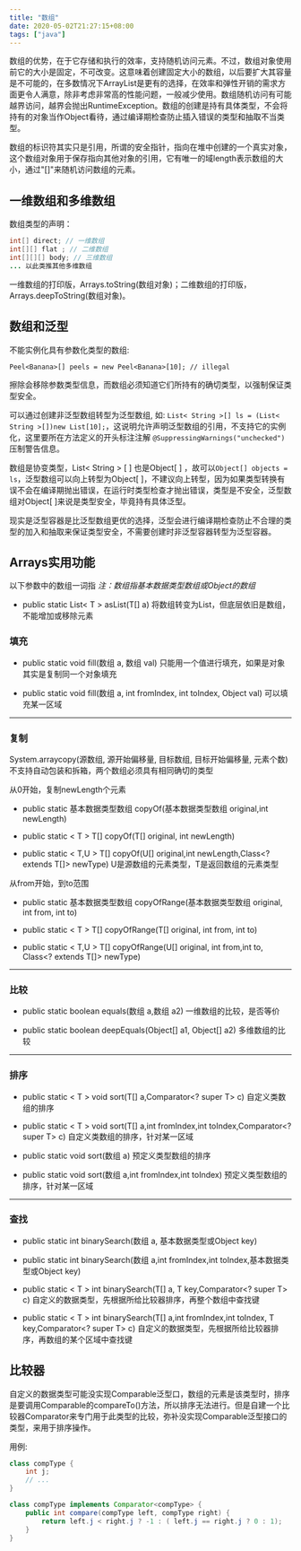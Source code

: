 ```yaml
---
title: "数组"
date: 2020-05-02T21:27:15+08:00
tags: ["java"]
---
```


数组的优势，在于它存储和执行的效率，支持随机访问元素。不过，数组对象使用前它的大小是固定，不可改变。这意味着创建固定大小的数组，以后要扩大其容量是不可能的，在多数情况下ArrayList是更有的选择，在效率和弹性开销的需求方面更令人满意，除非考虑非常高的性能问题，一般减少使用。数组随机访问有可能越界访问，越界会抛出RuntimeException。数组的创建是持有具体类型，不会将持有的对象当作Object看待，通过编译期检查防止插入错误的类型和抽取不当类型。

数组的标识符其实只是引用，所谓的安全指针，指向在堆中创建的一个真实对象，这个数组对象用于保存指向其他对象的引用，它有唯一的域length表示数组的大小，通过"[]"来随机访问数组的元素。

## 一维数组和多维数组

数组类型的声明：

```java
int[] direct; // 一维数组
int[][] flat ; // 二维数组
int[][][] body; // 三维数组
... 以此类推其他多维数组
```

一维数组的打印版，Arrays.toString(数组对象)；二维数组的打印版，Arrays.deepToString(数组对象)。

## 数组和泛型

不能实例化具有参数化类型的数组:

`Peel<Banana>[] peels = new Peel<Banana>[10]; // illegal`

擦除会移除参数类型信息，而数组必须知道它们所持有的确切类型，以强制保证类型安全。

可以通过创建非泛型数组转型为泛型数组, 如: `List< String >[] ls = (List< String >[])new List[10];`，这说明允许声明泛型数组的引用，不支持它的实例化，这里要所在方法定义的开头标注注解 `@SuppressingWarnings("unchecked")` 压制警告信息。

数组是协变类型，List< String > [ ] 也是Object[ ] ，故可以`Object[] objects = ls`，泛型数组可以向上转型为Object[ ]，不建议向上转型，因为如果类型转换有误不会在编译期抛出错误，在运行时类型检查才抛出错误，类型是不安全，泛型数组对Object[ ]来说是类型安全，毕竟持有具体泛型。

现实是泛型容器是比泛型数组更优的选择，泛型会进行编译期检查防止不合理的类型的加入和抽取来保证类型安全，不需要创建时非泛型容器转型为泛型容器。

## Arrays实用功能

以下参数中的数组一词指 *注：数组指基本数据类型数组或Object的数组*

- public static List< T > asList(T[] a) 将数组转变为List，但底层依旧是数组，不能增加或移除元素

### 填充

- public static void fill(数组 a, 数组 val) 只能用一个值进行填充，如果是对象其实是复制同一个对象填充

- public static void fill(数组 a, int fromIndex, int toIndex, Object val) 可以填充某一区域

---

### 复制

System.arraycopy(源数组, 源开始偏移量, 目标数组, 目标开始偏移量, 元素个数) 不支持自动包装和拆箱，两个数组必须具有相同确切的类型

从0开始，复制newLength个元素

- public static 基本数据类型数组 copyOf(基本数据类型数组 original,int newLength)

- public static < T > T[] copyOf(T[] original, int newLength)

- public static < T,U > T[] copyOf(U[] original,int newLength,Class<? extends T[]> newType) U是源数组的元素类型，T是返回数组的元素类型

从from开始，到to范围

- public static 基本数据类型数组 copyOfRange(基本数据类型数组 original, int from, int to)

- public static < T > T[] copyOfRange(T[] original, int from, int to)

- public static < T,U > T[] copyOfRange(U[] original, int from,int to, Class<? extends T[]> newType)

---

### 比较

- public static boolean equals(数组 a,数组 a2)  一维数组的比较，是否等价

- public static boolean deepEquals(Object[] a1, Object[] a2) 多维数组的比较

---

### 排序

- public static < T > void sort(T[] a,Comparator<? super T> c) 自定义类数组的排序

- public static < T > void sort(T[] a,int fromIndex,int toIndex,Comparator<? super T> c) 自定义类数组的排序，针对某一区域

- public static void sort(数组 a) 预定义类型数组的排序

- public static void sort(数组 a,int fromIndex,int toIndex) 预定义类型数组的排序，针对某一区域

---

### 查找

- public static int binarySearch(数组 a, 基本数据类型或Object key)

- public static int binarySearch(数组 a,int fromIndex,int toIndex,基本数据类型或Object key)

- public static < T > int binarySearch(T[] a, T key,Comparator<? super T> c) 自定义的数据类型，先根据所给比较器排序，再整个数组中查找键

- public static < T > int binarySearch(T[] a,int fromIndex,int toIndex, T key,Comparator<? super T> c) 自定义的数据类型，先根据所给比较器排序，再数组的某个区域中查找键

## 比较器

自定义的数据类型可能没实现Comparable泛型口，数组的元素是该类型时，排序是要调用Comparable的compareTo()方法，所以排序无法进行。但是自建一个比较器Comparator来专门用于此类型的比较，弥补没实现Comparable泛型接口的类型，来用于排序操作。

用例:

```java
class compType {
    int j;
    // ...
}

class compType implements Comparator<compType> {
    public int compare(compType left, compType right) {
        return left.j < right.j ? -1 : ( left.j == right.j ? 0 : 1);
    }
}
```

